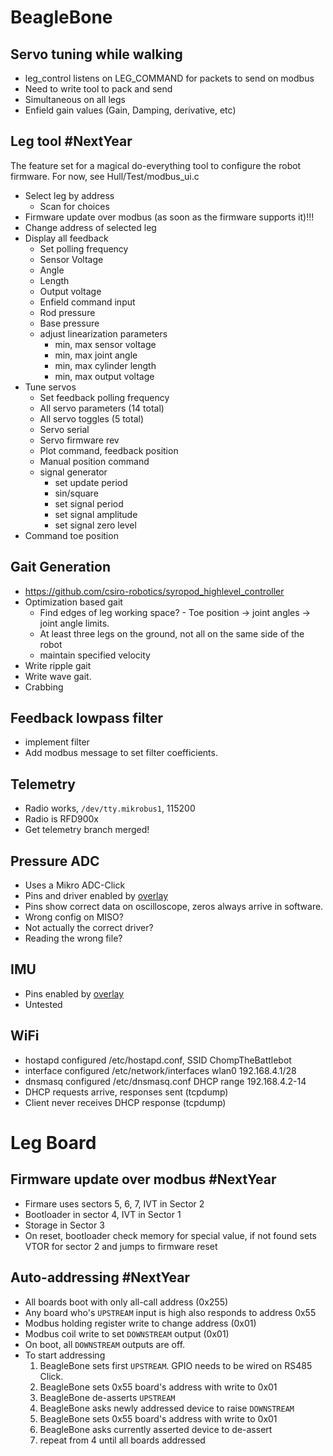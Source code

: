# BeagleBone

## Servo tuning while walking

  * leg_control listens on LEG_COMMAND for packets to send on modbus
  * Need to write tool to pack and send
  * Simultaneous on all legs
  * Enfield gain values (Gain, Damping, derivative, etc)

## Leg tool **#NextYear**

The feature set for a magical do-everything tool to configure the robot
firmware. For now, see Hull/Test/modbus_ui.c

  * Select leg by address
    * Scan for choices
  * Firmware update over modbus (as soon as the firmware supports it)!!!
  * Change address of selected leg
  * Display all feedback
    * Set polling frequency
    * Sensor Voltage
    * Angle
    * Length
    * Output voltage
    * Enfield command input
    * Rod pressure
    * Base pressure
    * adjust linearization parameters
      * min, max sensor voltage
      * min, max joint angle
      * min, max cylinder length
      * min, max output voltage
  * Tune servos
    * Set feedback polling frequency
    * All servo parameters (14 total)
    * All servo toggles (5 total)
    * Servo serial
    * Servo firmware rev
    * Plot command, feedback position
    * Manual position command
    * signal generator
      * set update period
      * sin/square
      * set signal period
      * set signal amplitude
      * set signal zero level
  * Command toe position

## Gait Generation
  * https://github.com/csiro-robotics/syropod_highlevel_controller
  * Optimization based gait
    * Find edges of leg working space? - Toe position -> joint angles -> joint
      angle limits.
    * At least three legs on the ground, not all on the same side of the robot
    * maintain specified velocity
  * Write ripple gait
  * Write wave gait.
  * Crabbing

## Feedback lowpass filter
  * implement filter
  * Add modbus message to set filter coefficients.

## Telemetry
  * Radio works, `/dev/tty.mikrobus1`, 115200
  * Radio is RFD900x
  * Get telemetry branch merged!

## Pressure ADC
  * Uses a Mikro ADC-Click
  * Pins and driver enabled by [overlay](https://github.com/contradict/BeagleBoard-DeviceTrees/blob/v4.19.x-ti/src/arm/BBAI-SPI3-ADC-IMU.dts)
  * Pins show correct data on oscilloscope, zeros always arrive in software.
  * Wrong config on MISO?
  * Not actually the correct driver?
  * Reading the wrong file?

## IMU
  * Pins enabled by [overlay](https://github.com/contradict/BeagleBoard-DeviceTrees/blob/v4.19.x-ti/src/arm/BBAI-SPI3-ADC-IMU.dts)
  * Untested

## WiFi
  * hostapd configured /etc/hostapd.conf, SSID ChompTheBattlebot
  * interface configured /etc/network/interfaces wlan0 192.168.4.1/28
  * dnsmasq configured /etc/dnsmasq.conf DHCP range 192.168.4.2-14
  * DHCP requests arrive, responses sent (tcpdump)
  * Client never receives DHCP response (tcpdump)

# Leg Board

## Firmware update over modbus **#NextYear**

  * Firmare uses sectors 5, 6, 7, IVT in Sector 2
  * Bootloader in sector 4, IVT in Sector 1
  * Storage in Sector 3
  * On reset, bootloader check memory for special value, if not found sets
    VTOR for sector 2 and jumps to firmware reset

## Auto-addressing **#NextYear**
  * All boards boot with only all-call address (0x255)
  * Any board who's `UPSTREAM` input is high also responds to address 0x55
  * Modbus holding register write to change address (0x01)
  * Modbus coil write to set `DOWNSTREAM` output (0x01)
  * On boot, all `DOWNSTREAM` outputs are off.
  * To start addressing
      1. BeagleBone sets first `UPSTREAM`. GPIO needs to be wired on RS485
         Click.
      2. BeagleBone sets 0x55 board's address with write to 0x01
      3. BeagleBone de-asserts `UPSTREAM`
      4. BeagleBone asks newly addressed device to raise `DOWNSTREAM`
      5. BeagleBone sets 0x55 board's address with write to 0x01
      6. BeagleBone asks currently asserted device to de-assert
      7. repeat from 4 until all boards addressed
